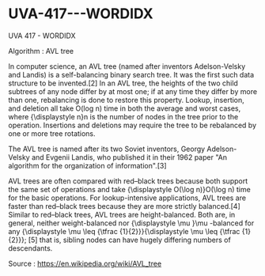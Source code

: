 # UVA-417---WORDIDX
UVA 417 - WORDIDX

Algorithm : AVL tree

In computer science, an AVL tree (named after inventors Adelson-Velsky and Landis) is a self-balancing binary search tree. 
It was the first such data structure to be invented.[2] In an AVL tree, the heights of the two child subtrees of any node differ by at most one; 
if at any time they differ by more than one, rebalancing is done to restore this property. 
Lookup, insertion, and deletion all take O(log n) time in both the average and worst cases, where {\displaystyle n}n is the number of nodes in the tree prior to the operation. 
Insertions and deletions may require the tree to be rebalanced by one or more tree rotations.

The AVL tree is named after its two Soviet inventors, Georgy Adelson-Velsky and Evgenii Landis, who published it in their 1962 paper "An algorithm for the organization of information".[3]

AVL trees are often compared with red–black trees because both support the same set of operations and take {\displaystyle O(\log n)}O(\log n) time for the basic operations. 
For lookup-intensive applications, AVL trees are faster than red–black trees because they are more strictly balanced.[4] 
Similar to red–black trees, AVL trees are height-balanced. 
Both are, in general, neither weight-balanced nor {\displaystyle \mu }\mu -balanced for any {\displaystyle \mu \leq {\tfrac {1}{2}}}{\displaystyle \mu \leq {\tfrac {1}{2}}};
[5] that is, sibling nodes can have hugely differing numbers of descendants.

Source : https://en.wikipedia.org/wiki/AVL_tree
